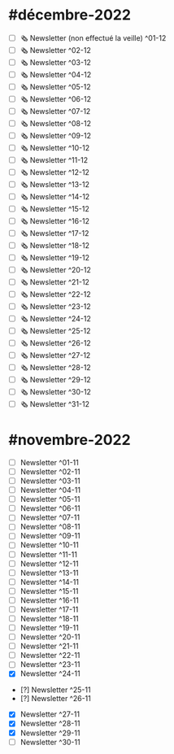 # #décembre-2022
- [ ] 🗞️ Newsletter (non effectué la veille) ^01-12
- [ ] 🗞️ Newsletter ^02-12
- [ ] 🗞️ Newsletter ^03-12
- [ ] 🗞️ Newsletter ^04-12
- [ ] 🗞️ Newsletter ^05-12
- [ ] 🗞️ Newsletter ^06-12
- [ ] 🗞️ Newsletter ^07-12
- [ ] 🗞️ Newsletter ^08-12
- [ ] 🗞️ Newsletter ^09-12
- [ ] 🗞️ Newsletter ^10-12
- [ ] 🗞️ Newsletter ^11-12
- [ ] 🗞️ Newsletter ^12-12
- [ ] 🗞️ Newsletter ^13-12
- [ ] 🗞️ Newsletter ^14-12
- [ ] 🗞️ Newsletter ^15-12
- [ ] 🗞️ Newsletter ^16-12
- [ ] 🗞️ Newsletter ^17-12
- [ ] 🗞️ Newsletter ^18-12
- [ ] 🗞️ Newsletter ^19-12
- [ ] 🗞️ Newsletter ^20-12
- [ ] 🗞️ Newsletter ^21-12
- [ ] 🗞️ Newsletter ^22-12
- [ ] 🗞️ Newsletter ^23-12
- [ ] 🗞️ Newsletter ^24-12
- [ ] 🗞️ Newsletter ^25-12
- [ ] 🗞️ Newsletter ^26-12
- [ ] 🗞️ Newsletter ^27-12
- [ ] 🗞️ Newsletter ^28-12
- [ ] 🗞️ Newsletter ^29-12
- [ ] 🗞️ Newsletter ^30-12
- [ ] 🗞️ Newsletter ^31-12

# #novembre-2022
- [ ] Newsletter ^01-11
- [ ] Newsletter ^02-11
- [ ] Newsletter ^03-11
- [ ] Newsletter ^04-11
- [ ] Newsletter ^05-11
- [ ] Newsletter ^06-11
- [ ] Newsletter ^07-11
- [ ] Newsletter ^08-11
- [ ] Newsletter ^09-11
- [ ] Newsletter ^10-11
- [ ] Newsletter ^11-11
- [ ] Newsletter ^12-11
- [ ] Newsletter ^13-11
- [ ] Newsletter ^14-11
- [ ] Newsletter ^15-11
- [ ] Newsletter ^16-11
- [ ] Newsletter ^17-11
- [ ] Newsletter ^18-11
- [ ] Newsletter ^19-11
- [ ] Newsletter ^20-11
- [ ] Newsletter ^21-11
- [ ] Newsletter ^22-11
- [ ] Newsletter ^23-11
- [x] Newsletter ^24-11
- [?] Newsletter ^25-11
- [?] Newsletter ^26-11
- [x] Newsletter ^27-11
- [x] Newsletter ^28-11
- [x] Newsletter ^29-11
- [ ] Newsletter ^30-11